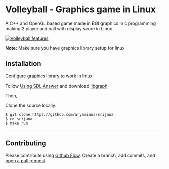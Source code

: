 # Volleyball - Graphics game in Linux
A C++ and OpenGL based game made in BGI graphics in c programming making 2 player and ball with display score in Linux

[![Volleyball features](https://i.imgur.com/MRRVvWf.png)](https://i.imgur.com/MRRVvWf.png)

**Note:**
Make sure you have graphics library setup for linux

## Installation

Configure graphics library to work in linux:

Follow <a href="https://askubuntu.com/questions/525051/how-do-i-use-graphics-h-in-ubuntu" target="_blank">Using SDL Answer</a> and download <a href="http://download.savannah.gnu.org/releases/libgraph/libgraph-1.0.2.tar.gz" target="_blank">libgraph</a>

Then,

Clone the source locally:
```
$ git clone https://github.com/aryaminus/srijana
$ cd srijana
$ make run
```

-----------------------------------------------------------------------------------------------------------

## Contributing

Please contribute using [Github Flow](https://guides.github.com/introduction/flow/). Create a branch, add commits, and [open a pull request](https://github.com/psuzn/pahelee/compare/).
